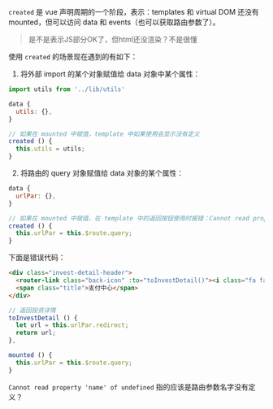 `created` 是 vue 声明周期的一个阶段，表示：templates 和 virtual DOM 还没有 mounted，但可以访问 data 和 events（也可以获取路由参数了）。   

> 是不是表示JS部分OK了，但html还没渲染？不是很懂   

使用 `created` 的场景现在遇到的有如下：  

1. 将外部 import 的某个对象赋值给 data 对象中某个属性：   

```js
import utils from '../lib/utils'

data {
  utils: {},
}

// 如果在 mounted 中赋值，template 中如果使用会显示没有定义
created () {
  this.utils = utils;
}
```

2. 将路由的 query 对象赋值给 data 对象的某个属性：   

```js
data {
  urlPar: {},
}

// 如果在 mounted 中赋值，在 template 中的返回按钮使用时报错：Cannot read property 'name' of undefined
created () {
  this.urlPar = this.$route.query;
}
```

下面是错误代码：

```html
<div class="invest-detail-header">
  <router-link class="back-icon" :to="toInvestDetail()"><i class="fa fa-angle-left" aria-hidden="true"></i></router-link>
  <span class="title">支付中心</span>
</div>
```

```js
// 返回投资详情
toInvestDetail () {
  let url = this.urlPar.redirect;
  return url;
},

mounted () {
  this.urlPar = this.$route.query;
}
```

`Cannot read property 'name' of undefined` 指的应该是路由参数名字没有定义？
